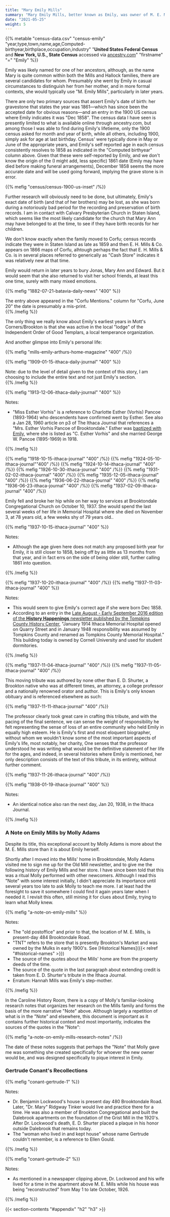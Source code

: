 ```yaml
---
title: "Mary Emily Mills"
summary: "Mary Emily Mills, better known as Emily, was owner of M. E. Mills general store in Brookton/Brooktondale NY. Known for her charity, Emily was a devoted member of the Congregational Church where she taught Sunday School and played piano. Emily was also active in local temperance organizations."
date: "2021-05-25"
weight: 5
---
```



{{% metable "census-data.csv" "census-emily" "year,type,town,name,age,Computed-birthyear,birthplace,occupation,industry" "**United States Federal Census** and **New York, U.S., State Census** accessed via [ancestry.com](https://www.ancestry.com)" "firstname" "=" "Emily" %}}

Emily was likely named for one of her ancestors, although, as the name Mary is quite common within both the Mills and Hallock families, there are several candidates for whom. Presumably she went by Emily in casual circumstances to distinguish her from her mother, and in more formal contexts, she would typically use "M. Emily Mills", particularly in later years.

There are only two primary sources that assert Emily's date of birth: her gravestone that states the year was 1861—which has since been the accepted date for obvious reasons—and an entry in the 1900 US census where Emily indicates it was "Dec 1858". The census data I have seen is presently limited to what is available online through ancestry.com, but among those I was able to find during Emily's lifetieme, only the 1900 census asked for month and year of birth, while all others, including 1900, simply ask for age at last birthday. Census' were typically done in May or June of the appropriate years, and Emily's self reported age in each census consistently resolves to 1858 as indicated in the "Computed birthyear" column above. Given that these were self-reported by Emily, and we don't know the origin of the (I might add, less specific) 1861 date (Emily may have died before making funeral arrangements), December 1858 seems the more accurate date and will be used going forward, implying the grave stone is in error.

{{% mefig "census/census-1900-us-inset" /%}}

Further research will obviously need to be done, but ultimately, Emily's exact date of birth (and that of her brothers) may be lost, as she was born during a notoriously bad period for the recording and preservation of birth records. I am in contact with Calvary Presbyterian Church in Staten Island, which seems like the most likely candidate for the church that Mary Ann may have belonged to at the time, to see if they have birth records for her children.

We don't know exactly when the family moved to Corfu; census records indicate they were in Staten Island as late as 1859 and then E. H. Mills & Co. appears on 1866 maps of Corfu, alhtough perhaps the fact that E. H. Mills & Co. is in several places referred to generically as "Cash Store" indicates it was relatively new at that time.

Emily would return in later years to bury Jonas, Mary Ann and Edward. But it would seem that she also returned to visit her school friends, at least this one time, surely with many mixed emotions.

{{% mefig "1882-07-21-batavia-daily-news" "400" %}}
<footer>
The entry above appeared in the "Corfu Mentions." column for "Corfu, June 20" the date is presumably a mis-print.
</footer>
{{% /mefig %}}

The only thing we really know about Emily's earliest years in Mott's Corners/Brookton is that she was active in the local "lodge" of the Independent Order of Good Templars, a local temperance organization. 

And another glimpse into Emily's personal life:

{{% mefig "mills-emily-arthurs-home-magazine" "400" /%}}

{{% mefig "1909-01-15-ithaca-daily-journal" "400" %}}
<footer>
Note: due to the level of detail given to the context of this story, I am choosing to include the entire text and not just Emily's section.
<footer>
{{% /mefig %}}

{{% mefig "1913-12-06-ithaca-daily-journal" "400" %}}
<footer>
Notes:

  - "Miss Esther Vorhis" is a reference to Charlotte Esther (Vorhis) Pancoe (1893-1964) who descendents have confirmed went by Esther.  See also a Jan 28, 1960 article on p3 of The Ithaca Journal that references a "Mrs. Esther Vorhis Pancoe of Brooktondale." Esther was [baptized with Emily](#the-baptism-of-emily-mills), where she is listed as "C. Esther Vorhis" and she married George W. Pancoe (1895-1969) in 1918.
</footer>
{{% /mefig %}}

{{% mefig "1918-10-15-ithaca-journal" "400" /%}}
{{% mefig "1924-05-10-ithaca-journal""400" /%}}
{{% mefig "1924-10-14-ithaca-journal" "400" /%}}
{{% mefig "1926-10-30-ithaca-journal" "400" /%}}
{{% mefig "1931-02-02-ithaca-journal" "400" /%}}
{{% mefig "1935-12-05-ithaca-journal" "400" /%}}
{{% mefig "1936-06-22-ithaca-journal" "400" /%}}
{{% mefig "1936-06-23-ithaca-journal" "400" /%}}
{{% mefig "1937-02-09-ithaca-journal" "400" /%}}

Emily fell and broke her hip while on her way to services at Brooktondale Congregational Church on October 10, 1937. She would spend the last several weeks of her life in Memorial Hospital where she died on November 3, at 78 years old, a few weeks shy of 79 years old..

{{% mefig "1937-10-15-ithaca-journal" "400" %}}
<footer>
Notes:

  - Although the age given here does not match any proposed birth year for Emily, it is still closer to 1858, being off by as little as 13 months from that year, and in fact errs on the side of being older still, further calling 1861 into question. 
<footer>
{{% /mefig %}}

{{% mefig "1937-10-20-ithaca-journal" "400" /%}}
{{% mefig "1937-11-03-ithaca-journal" "400" %}}
<footer>
Notes:

  - This would seem to give Emily's correct age if she were born Dec 1858.
  - According to an entry in the [Late August - Early September 2016 edition of the **History Happenings** newsletter published by the Tompkins County History Center](https://myemail.constantcontact.com/History-Happenings---Late-August---Early-September-2016.html?soid=1103133034468&aid=9svvB-OfDhg), "January 1914 Ithaca Memorial Hospital opened on Quarry Street and in January 1948 responsibility was assumed by Tompkins County and renamed as Tompkins County Memorial Hospital." This building today is owned by Cornell University and used for student dormitories.
<footer>
{{% /mefig %}}

{{% mefig "1937-11-04-ithaca-journal" "400" /%}}
{{% mefig "1937-11-05-ithaca-journal" "400" /%}}

This moving tribute was authored by none other than E. D. Shurter, a Brookton native who was at different times, an attorney, a college professor and a nationally renowned orator and author. This is Emily's only known obituary and is referenced elsewhere as such:

{{% mefig "1937-11-11-ithaca-journal" "400" /%}}

The professor clearly took great care in crafting this tribute, and with the pacing of the final sentence, we can sense the weight of responsibility he felt representing the sense of loss of an entire community who held Emily in equally high esteem. He is Emily's first and most eloquent biographer, without whom we wouldn't know some of the most important aspects of Emily's life, most notably, her charity, One senses that the professor understood he was writing what would be the definitive statement of her life for the ages, and indeed, in several histories where Emily is mentioned, her only description consists of the text of this tribute, in its entirety, without further comment. 


{{% mefig "1937-11-26-ithaca-journal" "400" /%}}

{{% mefig "1938-01-19-ithaca-journal" "400" %}}
<footer>
Notes:

  - An identical notice also ran the next day, Jan 20, 1938, in the Ithaca Journal.
</footer>
{{% /mefig %}}



### A Note on Emily Mills by Molly Adams

Despite its title, this exceptional account by Molly Adams is more about the M. E. Mills store than it is about Emily herself.

Shortly after I moved into the Mills' home in Brooktondale, Molly Adams visited me to sign me up for the Old Mill newsletter, and to give me the following history of Emily Mills and her store. I have since been told that this was a ritual Molly performed with other newcomers. Although I read this "Note" with some interest initially, I didn't appreciate its importance until several years too late to ask Molly to teach me more. I at least had the foresight to save it somewhere I could find it again years later when I needed it. I revisit this often, still mining it for clues about Emily, trying to learn what Molly knew.

{{% mefig "a-note-on-emily-mills" %}}
<footer>
Notes:

  - The "old postoffice" and prior to that, the location of M. E. Mills, is present-day 484 Brooktondale Road.
  - "TNT" refers to the store that is presently Brookton's Market and was owned by the Mulks in early 1900's.  See [Historical Names]({{< relref "#historical-names" >}})
  - The source of the quotes about the Mills' home are from the property deeds of the time. 
  - The source of the quote in the last paragraph about extending credit is taken from E. D. Shurter's tribute in the Ithaca Journal.
  - Erratum: Hannah Mills was Emily's step-mother.
</footer>

{{% /mefig %}}

In the Caroline History Room, there is a copy of Molly's familiar-looking research notes that organizes her research on the Mills family and forms the basis of the more narrative "Note" above. Although largely a repetition of what is in the "Note" and elsewhere, this document is important as it contains further historical context and most importantly, indicates the sources of the quotes in the "Note":

{{% mefig "a-note-on-emily-mills-research-notes" /%}}

The date of these notes suggests that perhaps the "Note" that Molly gave me was something she created specifically for whoever the new owner would be, and was designed specifically to pique interest in Emily. 

</article>
<article>

### Gertrude Conant's Recollections

{{% mefig "conant-gertrude-1" %}}
<footer>
Notes:

  - Dr. Benjamin Lockwood's house is present day 480 Brooktondale Road. Later, "Dr. Mary" Ridgway Tinker would live and practice there for a time. He was also a member of Brookton Congregational and built the Dalebrook apartments on the foundation of the Grist Mill in the 1920's. After Dr. Lockwood's death, E. D. Shurter placed a plaque in his honor outside Dalebrook that remains today.
  - The "woman who lived in and kept house" whose name Gertrude couldn't remember, is a reference to Ellen Gould.
</footer>
{{% /mefig %}}

{{% mefig "conant-gertrude-2" %}}
<footer>
Notes:

  - As mentioned in a newspaper clipping above, Dr. Lockwood and his wife lived for a time in the apartment above M. E. Mills while his house was being "reconstructed" from May 1 to late October, 1926.
</footer>
{{% /mefig %}}


{{< section-contents "#appendix" "h2" "h3" >}}
